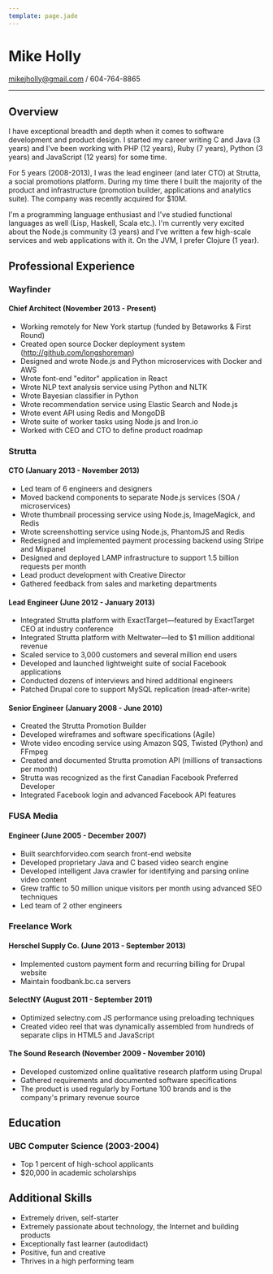 ```yaml
---
template: page.jade
---
```


# Mike Holly

mikejholly@gmail.com / 604-764-8865

------------

## Overview

I have exceptional breadth and depth when it comes to software development and product design. I started my career writing C and Java (3 years) and I've been working with PHP (12 years), Ruby (7 years), Python (3 years) and JavaScript (12 years) for some time.

For 5 years (2008-2013), I was the lead engineer (and later CTO) at Strutta, a social promotions platform. During my time there I built the majority of the product and infrastructure (promotion builder, applications and analytics suite). The company was recently acquired for $10M.

I'm a programming language enthusiast and I've studied functional languages as well (Lisp, Haskell, Scala etc.). I'm currently very excited about the Node.js community (3 years) and I've written a few high-scale services and web applications with it. On the JVM, I prefer Clojure (1 year).

## Professional Experience

### Wayfinder

#### Chief Architect (November 2013 - Present)

* Working remotely for New York startup (funded by Betaworks & First Round)
* Created open source Docker deployment system (http://github.com/longshoreman)
* Designed and wrote Node.js and Python microservices with Docker and AWS
* Wrote font-end "editor" application in React
* Wrote NLP text analysis service using Python and NLTK
* Wrote Bayesian classifier in Python
* Wrote recommendation service using Elastic Search and Node.js
* Wrote event API using Redis and MongoDB
* Wrote suite of worker tasks using Node.js and Iron.io
* Worked with CEO and CTO to define product roadmap

### Strutta

#### CTO (January 2013 - November 2013)

* Led team of 6 engineers and designers
* Moved backend components to separate Node.js services (SOA / microservices)
* Wrote thumbnail processing service using Node.js, ImageMagick, and Redis
* Wrote screenshotting service using Node.js, PhantomJS and Redis
* Redesigned and implemented payment processing backend using Stripe and Mixpanel
* Designed and deployed LAMP infrastructure to support 1.5 billion requests per month
* Lead product development with Creative Director
* Gathered feedback from sales and marketing departments

#### Lead Engineer (June 2012 - January 2013)

* Integrated Strutta platform with ExactTarget—featured by ExactTarget CEO at industry conference
* Integrated Strutta platform with Meltwater—led to $1 million additional revenue
* Scaled service to 3,000 customers and several million end users
* Developed and launched lightweight suite of social Facebook applications
* Conducted dozens of interviews and hired additional engineers
* Patched Drupal core to support MySQL replication (read-after-write)

#### Senior Engineer (January 2008 - June 2010)

* Created the Strutta Promotion Builder
* Developed wireframes and software specifications (Agile)
* Wrote video encoding service using Amazon SQS, Twisted (Python) and FFmpeg
* Created and documented Strutta promotion API (millions of transactions per month)
* Strutta was recognized as the first Canadian Facebook Preferred Developer
* Integrated Facebook login and advanced Facebook API features

### FUSA Media

#### Engineer (June 2005 - December 2007)

* Built searchforvideo.com search front-end website
* Developed proprietary Java and C based video search engine
* Developed intelligent Java crawler for identifying and parsing online video content
* Grew traffic to 50 million unique visitors per month using advanced SEO techniques
* Led team of 2 other engineers

### Freelance Work

#### Herschel Supply Co. (June 2013 - September 2013)

* Implemented custom payment form and recurring billing for Drupal website
* Maintain foodbank.bc.ca servers

#### SelectNY (August 2011 - September 2011)

* Optimized selectny.com JS performance using preloading techniques
* Created video reel that was dynamically assembled from hundreds of separate clips in HTML5 and JavaScript

#### The Sound Research (November 2009 - November 2010)

* Developed customized online qualitative research platform using Drupal
* Gathered requirements and documented software specifications
* The product is used regularly by Fortune 100 brands and is the company's primary revenue source

## Education

### UBC Computer Science (2003-2004)
* Top 1 percent of high-school applicants
* $20,000 in academic scholarships

## Additional Skills

* Extremely driven, self-starter
* Extremely passionate about technology, the Internet and building products
* Exceptionally fast learner (autodidact)
* Positive, fun and creative
* Thrives in a high performing team

